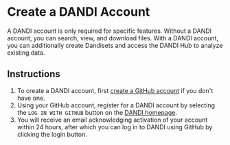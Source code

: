 # Create a DANDI Account

A DANDI account is only required for specific features.
Without a DANDI account, you can search, view, and download files.
With a DANDI account, you can additionally create Dandisets and access the DANDI Hub to analyze existing data.

## Instructions

1. To create a DANDI account, first [create a GitHub account](https://github.com/) if you don't have one.
1. Using your GitHub account, register for a DANDI account by selecting the `LOG IN WITH GITHUB` button on the [DANDI homepage](https://dandiarchive.org).
1. You will receive an email acknowledging activation of your account within 24
hours, after which you can log in to DANDI using GitHub by clicking the login
button.